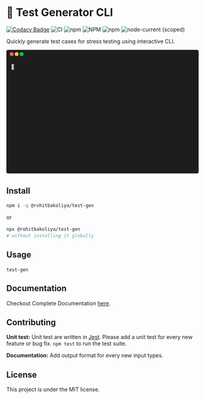 # 🧪 Test Generator CLI

[![Codacy Badge](https://app.codacy.com/project/badge/Grade/c94af0a71b424122a6101604f16b6d56)](https://www.codacy.com/gh/rohitbakoliya/test-gen/dashboard?utm_source=github.com&utm_medium=referral&utm_content=rohitbakoliya/test-gen&utm_campaign=Badge_Grade)
![CI](https://img.shields.io/github/workflow/status/rohitbakoliya/test-gen/CI?logo=Github&label=CI)
![npm](https://img.shields.io/npm/v/@rohitbakoliya/test-gen)
![NPM](https://img.shields.io/npm/l/@rohitbakoliya/test-gen)
![npm](https://img.shields.io/npm/dt/@rohitbakoliya/test-gen)
![node-current (scoped)](https://img.shields.io/node/v/@rohitbakoliya/test-gen)

Quickly generate test cases for stress testing using interactive CLI.

![demo](./docs/demo-min.gif)

## Install

```bash
npm i -g @rohitbakoliya/test-gen
```

or

```bash
npx @rohitbakoliya/test-gen 
# without installing it globally
```

## Usage

```
test-gen
```

## Documentation

Checkout Complete Documentation [here](docs/docs.md).

## Contributing

**Unit test:** Unit test are written in [Jest](https://jestjs.io/). Please add a unit test for every
new feature or bug fix. `npm test` to run the test suite.

**Documentation:** Add output format for every new input types.

## License

This project is under the MIT license.
